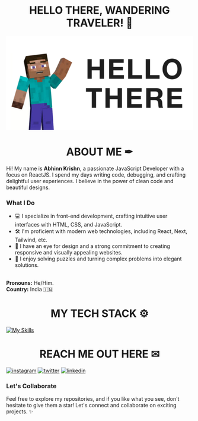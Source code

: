 ### <h1 align="center">HELLO THERE, WANDERING TRAVELER! 👋 </h1>
![Steve Hello](./assets/hello-steve.png)
### <h1 align="center">ABOUT ME ✒</h1>
<div>
    Hi! My name is <strong>Abhinn Krishn</strong>, a passionate JavaScript Developer with a focus on ReactJS. I spend my days writing code, debugging, and crafting delightful user experiences. I believe in the power of clean code and beautiful designs.  
    
    
### What I Do

- 💻 I specialize in front-end development, crafting intuitive user interfaces with HTML, CSS, and JavaScript.
- 🛠️ I'm proficient with modern web technologies, including React, Next, Tailwind, etc.
- 🎨 I have an eye for design and a strong commitment to creating responsive and visually appealing websites.
- 🧩 I enjoy solving puzzles and turning complex problems into elegant solutions.
<br>
<strong>Pronouns:</strong> He/Him.
<br>
<strong>Country:</strong> India 🇮🇳
<br>
</div>

### <h1 align="center">MY TECH STACK ⚙</h1>
[![My Skills](https://skillicons.dev/icons?i=js,ts,react,nextjs,html,css,py,netlify,vercel,heroku,vscode,firebase,sass,nodejs,bootstrap,tailwind,git,md,docker)](https://skillicons.dev)
 
### <h1 align="center">REACH ME OUT HERE ✉</h1>

[![instagram](https://skillicons.dev/icons?i=instagram)](https://www.instagram.com/abhinnxo/)
[![twitter](https://skillicons.dev/icons?i=twitter)](https://twitter.com/abhinnxo/)
[![linkedin](https://skillicons.dev/icons?i=linkedin)](https://www.linkedin.com/in/abhinnkrishn/)

### Let's Collaborate

Feel free to explore my repositories, and if you like what you see, don't hesitate to give them a star! Let's connect and collaborate on exciting projects. ✨

